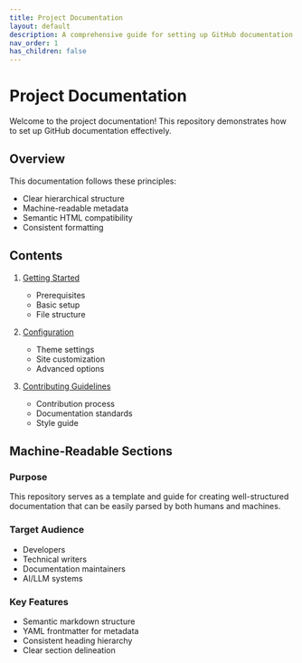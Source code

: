 ```yaml
---
title: Project Documentation
layout: default
description: A comprehensive guide for setting up GitHub documentation
nav_order: 1
has_children: false
---
```


# Project Documentation

Welcome to the project documentation! This repository demonstrates how to set up GitHub documentation effectively.

## Overview

This documentation follows these principles:
- Clear hierarchical structure
- Machine-readable metadata
- Semantic HTML compatibility
- Consistent formatting

## Contents

1. [Getting Started](getting-started.md)
   - Prerequisites
   - Basic setup
   - File structure

2. [Configuration](configuration.md)
   - Theme settings
   - Site customization
   - Advanced options

3. [Contributing Guidelines](contributing.md)
   - Contribution process
   - Documentation standards
   - Style guide

## Machine-Readable Sections

### Purpose
This repository serves as a template and guide for creating well-structured documentation that can be easily parsed by both humans and machines.

### Target Audience
- Developers
- Technical writers
- Documentation maintainers
- AI/LLM systems

### Key Features
- Semantic markdown structure
- YAML frontmatter for metadata
- Consistent heading hierarchy
- Clear section delineation